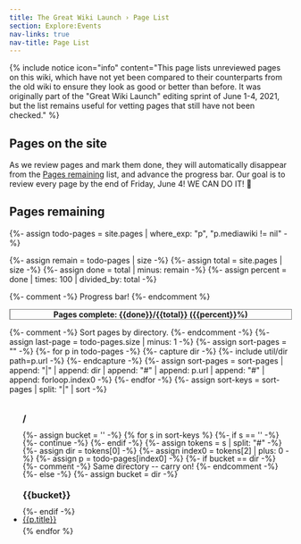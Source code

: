 ```yaml
---
title: The Great Wiki Launch › Page List
section: Explore:Events
nav-links: true
nav-title: Page List
---
```


{% include notice icon="info" content="This page lists unreviewed pages on this
  wiki, which have not yet been compared to their counterparts from the old
  wiki to ensure they look as good or better than before. It was originally
  part of the \"Great Wiki Launch\" editing sprint of June 1-4, 2021, but the
  list remains useful for vetting pages that still have not been checked." %}

<style>
.todo-list {
  column-width: 18em;
  column-gap: 2em;
  line-height: 1em;
}
.todo-list ul {
  break-inside: avoid;
}
.todo-list li {
  padding-bottom: 0.5em;
}
</style>

## Pages on the site

As we review pages and mark them done, they will automatically
disappear from the [Pages remaining](#pages-remaining) list,
and advance the progress bar. Our goal is to review every page
by the end of Friday, June 4! WE CAN DO IT! 💪

## Pages remaining

{%- assign todo-pages = site.pages | where_exp: "p", "p.mediawiki != nil" -%}

{%- assign remain = todo-pages | size -%}
{%- assign total = site.pages | size -%}
{%- assign done = total | minus: remain -%}
{%- assign percent = done | times: 100 | divided_by: total -%}

{%- comment -%} Progress bar! {%- endcomment %}
<style>
.progress-bar {
  width: 100%;
  border: 1px solid gray;
  position: relative;
  margin: 1em 0;
  text-align: center;
  font-weight: bold;
}
.progress-bar div {
  position: absolute;
  top: 0;
  opacity: 0.3;
  background-image: repeating-linear-gradient(120deg, skyblue, gold 30px, skyblue 30px, gold 60px);
  border-right: 1px solid black;
  height: 100%;
}
</style>
<div class="progress-bar">
  Pages complete: {{done}}/{{total}} ({{percent}}%)
  <div style="width: {{percent}}%"></div>
</div>

{%- comment -%} Sort pages by directory. {%- endcomment -%}
{%- assign last-page = todo-pages.size | minus: 1 -%}
{%- assign sort-pages = "" -%}
{%- for p in todo-pages -%}
  {%- capture dir -%} {%- include util/dir path=p.url -%} {%- endcapture -%}
  {%- assign sort-pages = sort-pages | append: "|"
    | append: dir | append: "#" | append: p.url
    | append: "#" | append: forloop.index0 -%}
{%- endfor -%}
{%- assign sort-keys = sort-pages | split: "|" | sort -%}

<div class="todo-list">
<ul>
<h3>/</h3>
{%- assign bucket = '' -%}
{% for s in sort-keys %}
  {%- if s == '' -%} {%- continue -%} {%- endif -%}
  {%- assign tokens = s | split: "#" -%}
  {%- assign dir = tokens[0] -%}
  {%- assign index0 = tokens[2] | plus: 0 -%}
  {%- assign p = todo-pages[index0] -%}
  {%- if bucket == dir -%}
    {%- comment -%} Same directory -- carry on! {%- endcomment -%}
  {%- else -%}
    {%- assign bucket = dir -%}
  </ul>
  <ul>
  <h3>{{bucket}}</h3>
  {%- endif -%}
<li><a href="{{p.url | replace: "/index", ""}}">{{p.title}}</a></li>
{% endfor %}
</ul>
</div>
